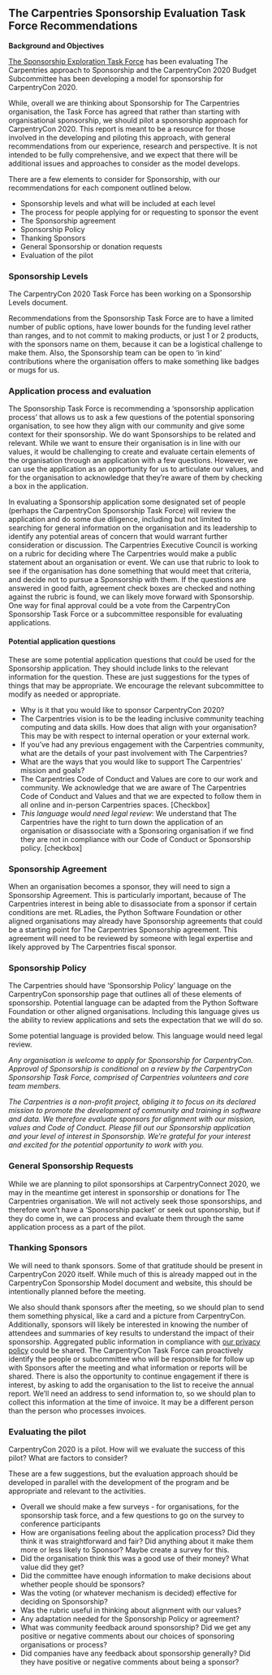 ## The Carpentries Sponsorship Evaluation Task Force Recommendations

**Background and Objectives**

[The Sponsorship Exploration Task Force](https://github.com/carpentries/task-forces/blob/master/2019/sponsorship-exploration/sponsorship-exploration-project-charter.md) has been evaluating The Carpentries approach to Sponsorship and the CarpentryCon 2020 Budget Subcommittee has been developing a model for sponsorship for CarpentryCon 2020.

While, overall we are thinking about Sponsorship for The Carpentries organisation, the Task Force has agreed that rather than starting with organisational sponsorship, we should pilot a sponsorship approach for CarpentryCon 2020. This report is meant to be a resource for those involved in the developing and piloting this approach, with general recommendations from our experience, research and perspective. It is not intended to be fully comprehensive, and we expect that there will be additional issues and approaches to consider as the model develops.  

There are a few elements to consider for Sponsorship, with our recommendations for each component outlined below. 

- Sponsorship levels and what will be included at each level
- The process for people applying for or requesting to sponsor the event
- The Sponsorship agreement
- Sponsorship Policy
- Thanking Sponsors
- General Sponsorship or donation requests
- Evaluation of the pilot

### Sponsorship Levels

The CarpentryCon 2020 Task Force has been working on a Sponsorship Levels document.

Recommendations from the Sponsorship Task Force are to have a limited number of public options, have lower bounds for the funding level rather than ranges, and to not commit to making products, or just 1 or 2 products, with the sponsors name on them, because it can be a logistical challenge to make them. Also, the Sponsorship team can be open to ‘in kind’ contributions where the organisation offers to make something like badges or mugs for us.

### Application process and evaluation

The Sponsorship Task Force is recommending a ‘sponsorship application process’ that allows us to ask a few questions of the potential sponsoring organisation, to see how they align with our community and give some context for their sponsorship. We do want Sponsorships to be related and relevant. While we want to ensure their organisation is in line with our values, it would be challenging to create and evaluate certain elements of the organisation through an application with a few questions. However, we can use the application as an opportunity for us to articulate our values, and for the organisation to acknowledge that they’re aware of them by checking a box in the application.

In evaluating a Sponsorship application some designated set of people (perhaps the CarpentryCon Sponsorship Task Force) will review the application and do some due diligence, including but not limited to searching for general information on the organisation and its leadership to identify any potential areas of concern that would warrant further consideration or discussion. The Carpentries Executive Council is working on a rubric for deciding where The Carpentries would make a public statement about an organisation or event. We can use that rubric to look to see if the organisation has done something that would meet that criteria, and decide not to pursue a Sponsorship with them. If the questions are answered in good faith, agreement check boxes are checked and nothing against the rubric is found, we can likely move forward with Sponsorship. One way for final approval could be a vote from the CarpentryCon Sponsorship Task Force or a subcommittee responsible for evaluating applications.

#### Potential application questions

These are some potential application questions that could be used for the Sponsorship application. They should include links to the relevant information for the question. These are just suggestions for the types of things that may be appropriate. We encourage the relevant subcommittee to modify as needed or appropriate.

- Why is it that you would like to sponsor CarpentryCon 2020?
- The Carpentries vision is to be the leading inclusive community  teaching computing and data skills. How does that align with your organisation? This may be with respect to internal operation or your external work.
- If you’ve had any previous engagement with the Carpentries community, what are the details of your past involvement with The Carpentries?
- What are the ways that you would like to support The Carpentries' mission and goals?
- The Carpentries Code of Conduct and Values are core to our work and community. We acknowledge that we are aware of The Carpentries Code of Conduct and Values and that we are expected to follow them in all online and in-person Carpentries spaces. [Checkbox]
- *This language would need legal review*: We understand that The Carpentries have the right to turn down the application of an organisation or disassociate with a Sponsoring organisation if we find they are not in compliance with our Code of Conduct or Sponsorship policy. [checkbox]

### Sponsorship Agreement

When an organisation becomes a sponsor, they will need to sign a Sponsorship Agreement. This is particularly important, because of The Carpentries interest in being able to disassociate from a sponsor if certain conditions are met. RLadies, the Python Software Foundation or other aligned organisations may already have Sponsorship agreements that could be a starting point for The Carpentries Sponsorship agreement. This agreement will need to be reviewed by someone with legal expertise and likely approved by The Carpentries fiscal sponsor.

### Sponsorship Policy

The Carpentries should have ‘Sponsorship Policy’ language on the CarpentryCon sponsorship page that outlines all of these elements of sponsorship. Potential language can be adapted from the Python Software Foundation or other aligned organisations. Including this language gives us the ability to review applications and sets the expectation that we will do so.

Some potential language is provided below. This language would need legal review.

*Any organisation is welcome to apply for Sponsorship for CarpentryCon. Approval of Sponsorship is conditional on a review by the CarpentryCon Sponsorship Task Force, comprised of Carpentries volunteers and core team members.*

*The Carpentries is a non-profit project, obliging it to focus on its declared mission to promote the development of community and training in software and data. We therefore evaluate sponsors for alignment with our mission, values and Code of Conduct. Please fill out our Sponsorship application and your level of interest in Sponsorship. We’re grateful for your interest and excited for the potential opportunity to work with you.*

### General Sponsorship Requests

While we are planning to pilot sponsorships at CarpentryConnect 2020, we may in the meantime get interest in sponsorship or donations for The Carpentries organisation. We will not actively seek those sponsorships, and therefore won’t have a ‘Sponsorship packet’ or seek out sponsorship, but if they do come in, we can process and evaluate them through the same application process as a part of the pilot.

### Thanking Sponsors

We will need to thank sponsors. Some of that gratitude should be present in CarpentryCon 2020 itself. While much of this is already mapped out in the CarpentryCon Sponsorship Model document and website, this should be intentionally planned before the meeting.

We also should thank sponsors after the meeting, so we should plan to send them something physical, like a card and a picture from CarpentryCon. Additionally, sponsors will likely be interested in knowing the number of attendees and summaries of key results to understand the impact of their sponsorship. Aggregated public information in compliance with [our privacy policy](https://docs.carpentries.org/topic_folders/policies/privacy.html) could be shared. The CarpentryCon Task Force can proactively identify the people or subcommittee who will be responsible for follow up with Sponsors after the meeting and what information or reports will be shared.  There is also the opportunity to continue engagement if there is interest, by asking to add the organisation to the list to receive the annual report. We’ll need an address to send information to, so we should plan to collect this information at the time of invoice. It may be a different person than the person who processes invoices.

### Evaluating the pilot

CarpentryCon 2020 is a pilot. How will we evaluate the success of this pilot? What are factors to consider?

These are a few suggestions, but the evaluation approach should be developed in parallel with the development of the program and be appropriate and relevant to the activities.

- Overall we should make a few surveys - for organisations, for the sponsorship task force, and a few questions to go on the survey to conference participants
- How are organisations feeling about the application process? Did they think it was straightforward and fair? Did anything about it make them more or less likely to Sponsor? Maybe create a survey for this.
- Did the organisation think this was a good use of their money? What value did they get?
- Did the committee have enough information to make decisions about whether people should be sponsors?
- Was the voting (or whatever mechanism is decided) effective for deciding on Sponsorship?
- Was the rubric useful in thinking about alignment with our values?
- Any adaptation needed for the Sponsorship Policy or agreement?
- What was community feedback around sponsorship? Did we get any positive or negative comments about our choices of sponsoring organisations or process?
- Did companies have any feedback about sponsorship generally? Did they have positive or negative comments about being a sponsor?
